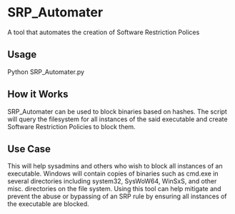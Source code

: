 # SRP_Automater
A tool that automates the creation of Software Restriction Polices

## Usage
Python SRP_Automater.py

## How it Works
SRP_Automater can be used to block binaries based on hashes. The script will query the filesystem for all instances of the said executable and create Software Restriction Policies to block them. 

## Use Case
This will help sysadmins and others who wish to block all instances of an executable. Windows will contain copies of binaries such as cmd.exe in several directories including system32, SysWoW64, WinSxS, and other misc. directories on the file system. Using this tool can help mitigate and prevent the abuse or bypassing of an SRP rule by ensuring all instances of the executable are blocked. 
